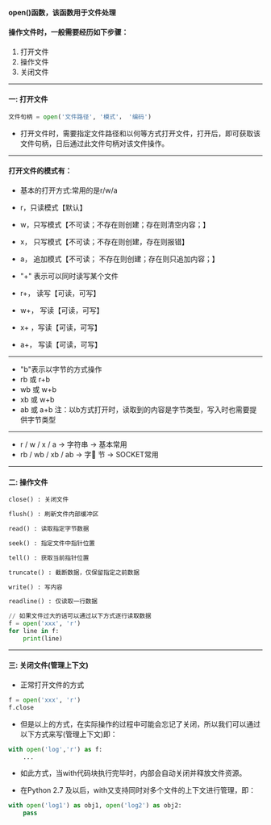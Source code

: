 #### open()函数，该函数用于文件处理

#### 操作文件时，一般需要经历如下步骤：
1. 打开文件
2. 操作文件
3. 关闭文件

---

#### 一: 打开文件

```python
文件句柄 = open('文件路径', '模式'， '编码')
```

- 打开文件时，需要指定文件路径和以何等方式打开文件，打开后，即可获取该文件句柄，日后通过此文件句柄对该文件操作。

---

#### 打开文件的模式有：
- 基本的打开方式:常用的是r/w/a
 - r，只读模式【默认】
 - w，只写模式【不可读；不存在则创建；存在则清空内容；】 
 - x， 只写模式【不可读；不存在则创建，存在则报错】
 - a， 追加模式【不可读；   不存在则创建；存在则只追加内容；】

- "+" 表示可以同时读写某个文件
 - r+， 读写【可读，可写】
 - w+， 写读【可读，可写】
 - x+ ，写读【可读，可写】
 - a+， 写读【可读，可写】

--- 
- "b"表示以字节的方式操作 
 - rb  或 r+b
 - wb  或 w+b
 - xb  或 w+b
 - ab  或 a+b
注：以b方式打开时，读取到的内容是字节类型，写入时也需要提供字节类型

---

- r / w / x / a     -> 字符串 ->  基本常用
- rb / wb / xb / ab -> 字 节 ->  SOCKET常用

---


#### 二: 操作文件

```python
close() : 关闭文件

flush() : 刷新文件内部缓冲区

read() : 读取指定字节数据

seek() : 指定文件中指针位置

tell() : 获取当前指针位置

truncate() : 截断数据，仅保留指定之前数据

write() : 写内容

readline() : 仅读取一行数据

// 如果文件过大的话可以通过以下方式逐行读取数据
f = open('xxx', 'r')
for line in f:
	print(line)

```

--- 

#### 三: 关闭文件(管理上下文)

- 正常打开文件的方式

```python
f = open('xxx', 'r')
f.close
```

- 但是以上的方式，在实际操作的过程中可能会忘记了关闭，所以我们可以通过以下方式来写(管理上下文)即：

```python
with open('log','r') as f:
    ...  
```     

- 如此方式，当with代码块执行完毕时，内部会自动关闭并释放文件资源。

- 在Python 2.7 及以后，with又支持同时对多个文件的上下文进行管理，即：

```python
with open('log1') as obj1, open('log2') as obj2:
    pass
```